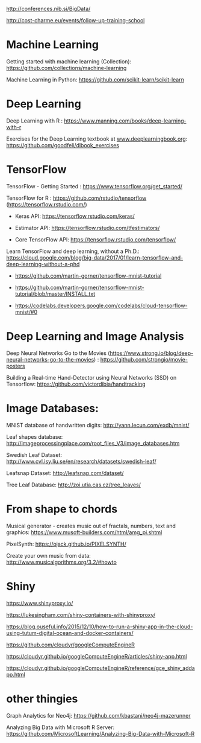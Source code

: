 http://conferences.nib.si/BigData/


http://cost-charme.eu/events/follow-up-training-school


# Machine Learning

Getting started with machine learning (Collection): https://github.com/collections/machine-learning

Machine Learning in Python: https://github.com/scikit-learn/scikit-learn


# Deep Learning

Deep Learning with R : https://www.manning.com/books/deep-learning-with-r

Exercises for the Deep Learning textbook at www.deeplearningbook.org: https://github.com/goodfeli/dlbook_exercises


# TensorFlow

TensorFlow - Getting Started : https://www.tensorflow.org/get_started/

TensorFlow for R : https://github.com/rstudio/tensorflow (https://tensorflow.rstudio.com/)

- Keras API: https://tensorflow.rstudio.com/keras/

- Estimator API: https://tensorflow.rstudio.com/tfestimators/

- Core TensorFlow API: https://tensorflow.rstudio.com/tensorflow/

Learn TensorFlow and deep learning, without a Ph.D.: https://cloud.google.com/blog/big-data/2017/01/learn-tensorflow-and-deep-learning-without-a-phd

- https://github.com/martin-gorner/tensorflow-mnist-tutorial

- https://github.com/martin-gorner/tensorflow-mnist-tutorial/blob/master/INSTALL.txt

- https://codelabs.developers.google.com/codelabs/cloud-tensorflow-mnist/#0


# Deep Learning and Image Analysis

Deep Neural Networks Go to the Movies (https://www.strong.io/blog/deep-neural-networks-go-to-the-movies) : https://github.com/strongio/movie-posters

Building a Real-time Hand-Detector using Neural Networks (SSD) on Tensorflow: https://github.com/victordibia/handtracking


# Image Databases: 

MNIST database of handwritten digits: http://yann.lecun.com/exdb/mnist/

Leaf shapes database: http://imageprocessingplace.com/root_files_V3/image_databases.htm

Swedish Leaf Dataset: http://www.cvl.isy.liu.se/en/research/datasets/swedish-leaf/

Leafsnap Dataset: http://leafsnap.com/dataset/

Tree Leaf Database: http://zoi.utia.cas.cz/tree_leaves/


# From shape to chords

Musical generator - creates music out of fractals, numbers, text and graphics: https://www.musoft-builders.com/html/amg_pi.shtml

PixelSynth: https://ojack.github.io/PIXELSYNTH/

Create your own music from data: http://www.musicalgorithms.org/3.2/#howto


# Shiny

https://www.shinyproxy.io/

https://lukesingham.com/shiny-containers-with-shinyproxy/

https://blog.ouseful.info/2015/12/10/how-to-run-a-shiny-app-in-the-cloud-using-tutum-digital-ocean-and-docker-containers/

https://github.com/cloudyr/googleComputeEngineR

https://cloudyr.github.io/googleComputeEngineR/articles/shiny-app.html

https://cloudyr.github.io/googleComputeEngineR/reference/gce_shiny_addapp.html


# other thingies

Graph Analytics for Neo4j: https://github.com/kbastani/neo4j-mazerunner

Analyzing Big Data with Microsoft R Server: https://github.com/MicrosoftLearning/Analyzing-Big-Data-with-Microsoft-R


